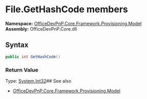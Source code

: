 # File.GetHashCode members
  

**Namespace:** [OfficeDevPnP.Core.Framework.Provisioning.Model](OfficeDevPnP.Core.Framework.Provisioning.Model.md)  
**Assembly:** OfficeDevPnP.Core.dll  
## Syntax
```C#
public int GetHashCode()
```
### Return Value
Type: [System.Int32](System.Int32.md)## See also
- [OfficeDevPnP.Core.Framework.Provisioning.Model](OfficeDevPnP.Core.Framework.Provisioning.Model.md)
